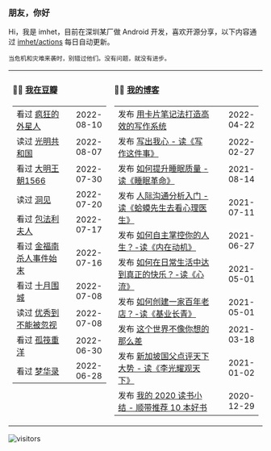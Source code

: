 ### 朋友，你好

Hi，我是 imhet，目前在深圳某厂做 Android 开发，喜欢开源分享，以下内容通过 <a href="https://github.com/imhet/imhet/actions" target="_blank">imhet/actions</a> 每日自动更新。

<!-- juzi starts -->
```
当危机和灾难来袭时，别错过他们。没有问题，就没有进步。
```
<!-- juzi ends -->


<table width="900px">
<tr>
<td valign="top" width="40%">

#### 🤾‍♂️  <a href="https://www.douban.com/people/heyitao/" target="_blank">我在豆瓣</a>

<!-- douban starts -->
| | |
 |:------------- | -------------: |
| 看过 <a href='http://movie.douban.com/subject/25986662/' target='_blank'>疯狂的外星人</a> | 2022-08-10 |
| 读过 <a href='https://book.douban.com/subject/34978587/' target='_blank'>光明共和国</a> | 2022-08-07 |
| 看过 <a href='http://movie.douban.com/subject/2210001/' target='_blank'>大明王朝1566</a> | 2022-07-30 |
| 读过 <a href='https://book.douban.com/subject/35140470/' target='_blank'>洞见</a> | 2022-07-20 |
| 看过 <a href='http://movie.douban.com/subject/1303948/' target='_blank'>包法利夫人</a> | 2022-07-17 |
| 看过 <a href='http://movie.douban.com/subject/4826419/' target='_blank'>金福南杀人事件始末</a> | 2022-07-16 |
| 看过 <a href='http://movie.douban.com/subject/21351469/' target='_blank'>十月围城</a> | 2022-07-08 |
| 读过 <a href='https://book.douban.com/subject/26781120/' target='_blank'>优秀到不能被忽视</a> | 2022-07-08 |
| 看过 <a href='http://movie.douban.com/subject/5155128/' target='_blank'>孤筏重洋</a> | 2022-06-30 |
| 看过 <a href='http://movie.douban.com/subject/35231822/' target='_blank'>梦华录</a> | 2022-06-28 |
<!-- douban ends -->

</td>


<td valign="top" width="60%">

#### 🤹‍♀️ <a href="https://heyitao.com/" target="_blank">我的博客</a>

<!-- blog starts -->
| | |
 |:------------- | -------------: |
| 发布 <a href='http://heyitao.com/post/reading-kpbjxzf' target='_blank'>用卡片笔记法打造高效的写作系统</a> | 2022-04-22 |
| 发布 <a href='http://heyitao.com/post/reading-xiezuozhejianshi' target='_blank'>写出我心 - 读《写作这件事》</a> | 2022-02-27 |
| 发布 <a href='http://heyitao.com/post/reading-smgm' target='_blank'>如何提升睡眠质量 - 读《睡眠革命》</a> | 2021-08-14 |
| 发布 <a href='http://heyitao.com/post/reading-hmxsqkxlys' target='_blank'>人际沟通分析入门 - 读《蛤蟆先生去看心理医生》</a> | 2021-07-11 |
| 发布 <a href='http://heyitao.com/post/reading-neizaidongji' target='_blank'>如何自主掌控你的人生？-读《内在动机》</a> | 2021-06-27 |
| 发布 <a href='http://heyitao.com/post/reading-xinliu' target='_blank'>如何在日常生活中达到真正的快乐？-读《心流》</a> | 2021-05-01 |
| 发布 <a href='http://heyitao.com/post/reading-jiyechangqing' target='_blank'>如何创建一家百年老店？-读《基业长青》</a> | 2021-05-01 |
| 发布 <a href='http://heyitao.com/post/reading-shishi' target='_blank'>这个世界不像你想的那么差</a> | 2021-03-18 |
| 发布 <a href='http://heyitao.com/post/reading-lgygtx' target='_blank'>新加坡国父点评天下大势 - 读《李光耀观天下》</a> | 2021-01-02 |
| 发布 <a href='http://heyitao.com/post/reading-2020' target='_blank'>我的 2020 读书小结 - 顺带推荐 10 本好书</a> | 2020-12-29 |
<!-- blog ends -->

</td>
</tr>


</table>

![visitors](https://visitor-badge.glitch.me/badge?page_id=imhet.imhet)